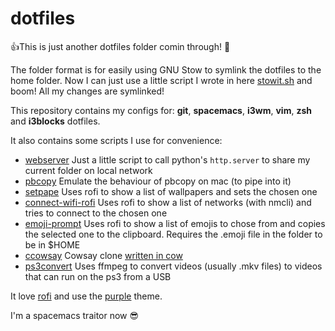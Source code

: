 # dotfiles
:+1:This is just another dotfiles folder comin through! :thinking:

The folder format is for easily using GNU Stow to symlink the dotfiles to the home folder. Now I can just use a little script I wrote in here [stowit.sh](stowit.sh) and boom! All my changes are symlinked!

This repository contains my configs for: **git**, **spacemacs**, **i3wm**, **vim**, **zsh** and **i3blocks** dotfiles.

It also contains some scripts I use for convenience: 
 * [webserver](scripts/webserver) Just a little script to call python's `http.server` to share my current folder on local network
 * [pbcopy](scripts/pbcopy) Emulate the behaviour of pbcopy on mac (to pipe into it)
 * [setpape](scripts/setpape) Uses rofi to show a list of wallpapers and sets the chosen one
 * [connect-wifi-rofi](scripts/connect-wifi-rofi) Uses rofi to show a list of networks (with nmcli) and tries to connect to the chosen one
 * [emoji-prompt](scripts/emoji-prompt) Uses rofi to show a list of emojis to chose from and copies the selected one to the clipboard. Requires the .emoji file in the folder to be in $HOME
 * [ccowsay](scripts/ccowsay) Cowsay clone [written in cow](https://github.com/SinaKhalili/cowsay-but-in-cow)
 * [ps3convert](scripts/ps3convert) Uses ffmpeg to convert videos (usually .mkv files) to videos that can run on the ps3 from a USB

It love [rofi](https://github.com/davatorium/rofi) and use the [purple](https://github.com/davatorium/rofi/blob/next/themes/purple.rasi) theme. 

I'm a spacemacs traitor now :sunglasses: 
